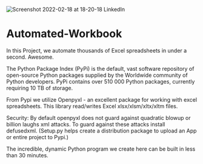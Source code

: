 ![Screenshot 2022-02-18 at 18-20-18 LinkedIn](https://user-images.githubusercontent.com/96743401/161479119-8d3c8a70-005e-44cb-9c90-9b7f76ebbf05.png)
# Automated-Workbook

In this Project, we automate thousands of Excel spreadsheets in under a second. Awesome.

The Python Package Index (PyPi) is the default, vast software repository of open-source Python packages supplied by the Worldwide community of Python developers. PyPi contains over 510 000 Python packages, currently requiring 10 TB of storage.

From Pypi we utilize Openpyxl - an excellent package for working with excel spreadsheets. This library read/writes Excel xlsx/xlsm/xltx/xltm files.

Security: By default openpyxl does not guard against quadratic blowup or billion laughs xml attacks. To guard against these attacks install defusedxml. (Setup.py helps create a distribution package to upload an App or entire project to Pypi.)

The incredible, dynamic Python program we create here can be built in less than 30 minutes.
